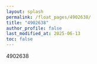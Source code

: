```yaml
---
layout: splash
permalink: /float_pages/4902638/
title: "4902638"
author_profile: false
last_modified_at: 2025-06-13
toc: false
---
```

 
4902638
